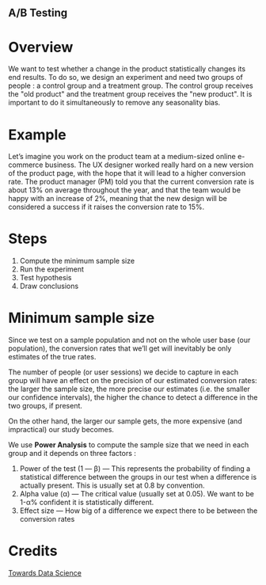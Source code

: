 ## A/B Testing

# Overview

We want to test whether a change in the product statistically changes its end results. To do so, 
we design an experiment and need two groups of people : a control group and a treatment group. The 
control group receives the "old product" and the treatment group receives the "new product". It is important
to do it simultaneously to remove any seasonality bias.

# Example

Let’s imagine you work on the product team at a medium-sized online e-commerce business. 
The UX designer worked really hard on a new version of the product page, 
with the hope that it will lead to a higher conversion rate. The product manager 
(PM) told you that the current conversion rate is about 13% on average throughout the 
year, and that the team would be happy with an increase of 2%, meaning that the new 
design will be considered a success if it raises the conversion rate to 15%.

# Steps

1. Compute the minimum sample size
2. Run the experiment
3. Test hypothesis
4. Draw conclusions

# Minimum sample size

Since we test on a sample population and not on the whole user base (our population), 
the conversion rates that we’ll get will inevitably be only estimates of the true rates.

The number of people (or user sessions) we decide to capture in each group will have an 
effect on the precision of our estimated conversion rates: the larger the sample size, 
the more precise our estimates (i.e. the smaller our confidence intervals), 
the higher the chance to detect a difference in the two groups, if present.

On the other hand, the larger our sample gets, the more expensive (and impractical) our study becomes.

We use **Power Analysis** to compute the sample size that we need in each group and it depends on three factors :

1. Power of the test (1 — β) — This represents the probability of finding a statistical difference between the groups in our test when a difference is actually present. This is usually set at 0.8 by convention.
2. Alpha value (α) — The critical value (usually set at 0.05). We want to be 1-α% confident it is statistically different.
3. Effect size — How big of a difference we expect there to be between the conversion rates


# Credits

[Towards Data Science](https://towardsdatascience.com/ab-testing-with-python-e5964dd66143)